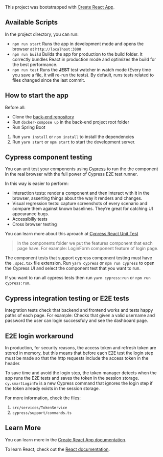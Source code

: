 This project was bootstrapped with [Create React App](https://github.com/facebook/create-react-app).

## Available Scripts

In the project directory, you can run:
- `npm run start` Runs the app in development mode and opens the browser at `http://localhost:3000`
- `npm run build` Builds the app for production to the build folder. It correctly bundles React in production mode and optimizes the build for the best performance.
- `npm run test` Runs the **JEST** test watcher in watch mode (Every time you save a file, it will re-run the tests). By default, runs tests related to files changed since the last commit.

## How to start the app
Before all:
- Clone the [back-end repository](https://github.com/autentia/binnacle-api-kotlin)
- Run `docker-compose up` in the back-end project root folder
- Run Spring Boot

1. Run `yarn install` or `npm install` to install the dependencies
2. Run `yarn start` or `npm start` to start the development server.

## Cypress component testing
You can unit test your components using [Cypress](https://www.cypress.io) to run the the component in the real browser with the full power of Cypress E2E test runner.

In this way is easier to perform:
- Interaction tests:  render a component and then interact with it in the browser, asserting things about the way it renders and changes.
- Visual regression tests: capture screenshots of every scenario and compare them against known baselines. They’re great for catching UI appearance bugs.
- Accessibiliy tests
- Cross browser testing

You can learn more about this aproach at [Cypress React Unit Test](https://github.com/bahmutov/cypress-react-unit-test)

> In the components folder we put the features component that each page have. For example: LoginForm component feature of login page.

The component tests that support cypress component testing must have the `.spec.tsx` file extension.
Run `yarn cypress` or `npm run cypress` to open the Cypress UI and select the component test that you want to run.

If you want to run all cypress tests then run `yarn cypress:run` or `npm run cypress:run`.

## Cypress integration testing or E2E tests
Integration tests check that backend and frontend works and tests happy paths of each page. For example: Checks that given a valid username and password the user can login successfuly and see the dashboard page.

## E2E login workaround
In production, for security reasons, the access token and refresh token are stored in memory, but this means that before each E2E test the login step must be made so that the http requests include the access token in the header.

To save time and avoid the login step, the token manager detects when the app runs the E2E tests and saves the token in the session storage.
`cy.smartLoginTo` is a new Cypress command that ignores the login step if the token already exists in the session storage.

For more information, check the files:
1. `src/services/TokenService`
2. `cypress/support/commands.ts`

## Learn More

You can learn more in the [Create React App documentation](https://facebook.github.io/create-react-app/docs/getting-started).

To learn React, check out the [React documentation](https://reactjs.org/).
